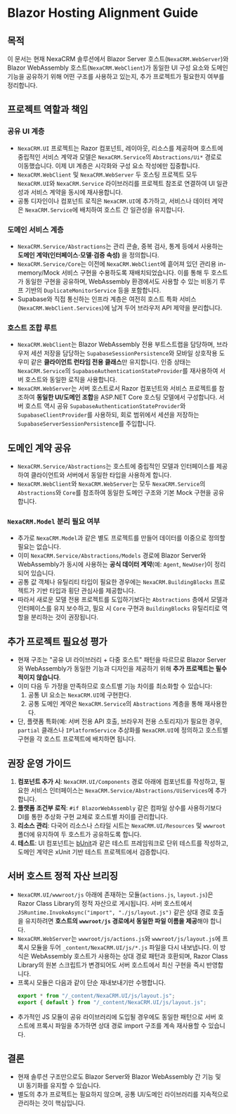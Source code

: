 # Blazor Hosting Alignment Guide

## 목적
이 문서는 현재 NexaCRM 솔루션에서 Blazor Server 호스트(`NexaCRM.WebServer`)와 Blazor WebAssembly 호스트(`NexaCRM.WebClient`)가 동일한 UI 구성 요소와 도메인 기능을 공유하기 위해 어떤 구조를 사용하고 있는지, 추가 프로젝트가 필요한지 여부를 정리합니다.

## 프로젝트 역할과 책임

### 공유 UI 계층
- `NexaCRM.UI` 프로젝트는 Razor 컴포넌트, 레이아웃, 리소스를 제공하며 호스트에 중립적인 서비스 계약과 모델은 `NexaCRM.Service`의 `Abstractions/Ui*` 경로로 이동했습니다. 이제 UI 계층은 시각화와 구성 요소 작성에만 집중합니다.
- `NexaCRM.WebClient` 및 `NexaCRM.WebServer` 두 호스팅 프로젝트 모두 `NexaCRM.UI`와 `NexaCRM.Service` 라이브러리를 프로젝트 참조로 연결하여 UI 일관성과 서비스 계약을 동시에 재사용합니다.
- 공통 디자인이나 컴포넌트 로직은 `NexaCRM.UI`에 추가하고, 서비스나 데이터 계약은 `NexaCRM.Service`에 배치하여 호스트 간 일관성을 유지합니다.

### 도메인 서비스 계층
- `NexaCRM.Service/Abstractions`는 관리 콘솔, 중복 검사, 통계 등에서 사용하는 **도메인 계약(인터페이스·모델·검증 속성)** 을 정의합니다.
- `NexaCRM.Service/Core`는 이전에 `NexaCRM.WebClient`에 흩어져 있던 관리용 in-memory/Mock 서비스 구현을 수용하도록 재배치되었습니다. 이를 통해 두 호스트가 동일한 구현을 공유하며, WebAssembly 환경에서도 사용할 수 있는 비동기 루프 기반의 `DuplicateMonitorService` 등을 포함합니다.
- Supabase와 직접 통신하는 인프라 계층은 여전히 호스트 특화 서비스(`NexaCRM.WebClient.Services`)에 남겨 두어 브라우저 API 제약을 분리합니다.

### 호스트 조합 루트
- `NexaCRM.WebClient`는 Blazor WebAssembly 전용 부트스트랩을 담당하며, 브라우저 세션 저장을 담당하는 `SupabaseSessionPersistence`와 모바일 상호작용 도우미 같은 **클라이언트 런타임 전용 클래스**만 유지합니다. 인증 상태는 `NexaCRM.Service`의 `SupabaseAuthenticationStateProvider`를 재사용하여 서버 호스트와 동일한 로직을 사용합니다.
- `NexaCRM.WebServer`는 서버 호스트로서 Razor 컴포넌트와 서비스 프로젝트를 참조하여 **동일한 UI/도메인 조합**을 ASP.NET Core 호스팅 모델에서 구성합니다. 서버 호스트 역시 공유 `SupabaseAuthenticationStateProvider`와 `SupabaseClientProvider`를 사용하되, 회로 범위에서 세션을 저장하는 `SupabaseServerSessionPersistence`를 주입합니다.

## 도메인 계약 공유
- `NexaCRM.Service/Abstractions`는 호스트에 중립적인 모델과 인터페이스를 제공하여 클라이언트와 서버에서 동일한 타입을 사용하게 합니다.
- `NexaCRM.WebClient`와 `NexaCRM.WebServer`는 모두 `NexaCRM.Service`의 `Abstractions`와 `Core`를 참조하여 동일한 도메인 구조와 기본 Mock 구현을 공유합니다.

### `NexaCRM.Model` 분리 필요 여부
- 추가로 `NexaCRM.Model`과 같은 별도 프로젝트를 만들어 데이터를 이중으로 정의할 필요는 없습니다.
- 이미 `NexaCRM.Service/Abstractions/Models` 경로에 Blazor Server와 WebAssembly가 동시에 사용하는 **공식 데이터 계약**(예: `Agent`, `NewUser`)이 정리되어 있습니다.
- 공통 값 객체나 유틸리티 타입이 필요한 경우에는 `NexaCRM.BuildingBlocks` 프로젝트가 기반 타입과 횡단 관심사를 제공합니다.
- 따라서 새로운 모델 전용 프로젝트를 도입하기보다는 `Abstractions` 층에서 모델과 인터페이스를 유지 보수하고, 필요 시 `Core` 구현과 `BuildingBlocks` 유틸리티로 역할을 분리하는 것이 권장됩니다.

## 추가 프로젝트 필요성 평가
- 현재 구조는 "공유 UI 라이브러리 + 다중 호스트" 패턴을 따르므로 Blazor Server와 WebAssembly가 동일한 기능과 디자인을 제공하기 위해 **추가 프로젝트는 필수적이지 않습니다**.
- 이미 다음 두 가정을 만족하므로 호스트별 기능 차이를 최소화할 수 있습니다:
  1. 공통 UI 요소는 `NexaCRM.UI`에 구현한다.
  2. 공통 도메인 계약은 `NexaCRM.Service`의 `Abstractions` 계층을 통해 재사용한다.
- 단, 플랫폼 특화(예: 서버 전용 API 호출, 브라우저 전용 스토리지)가 필요한 경우, `partial` 클래스나 `IPlatformService` 추상화를 `NexaCRM.UI`에 정의하고 호스트별 구현을 각 호스트 프로젝트에 배치하면 됩니다.

## 권장 운영 가이드
1. **컴포넌트 추가 시**: `NexaCRM.UI/Components` 경로 아래에 컴포넌트를 작성하고, 필요한 서비스 인터페이스는 `NexaCRM.Service/Abstractions/UiServices`에 추가합니다.
2. **플랫폼 조건부 로직**: `#if BlazorWebAssembly` 같은 컴파일 상수를 사용하기보다 DI를 통한 추상화 구현 교체로 호스트별 차이를 관리합니다.
3. **리소스 관리**: 다국어 리소스나 스타일 시트는 `NexaCRM.UI/Resources` 및 `wwwroot` 폴더에 유지하여 두 호스트가 공유하도록 합니다.
4. **테스트**: UI 컴포넌트는 [bUnit](https://bunit.dev/)과 같은 테스트 프레임워크로 단위 테스트를 작성하고, 도메인 계약은 xUnit 기반 테스트 프로젝트에서 검증합니다.

## 서버 호스트 정적 자산 브리징
- `NexaCRM.UI/wwwroot/js` 아래에 존재하는 모듈(`actions.js`, `layout.js`)은 Razor Class Library의 정적 자산으로 게시됩니다. 서버 호스트에서 `JSRuntime.InvokeAsync("import", "./js/layout.js")` 같은 상대 경로 호출을 유지하려면 **호스트의 `wwwroot/js` 경로에서 동일한 파일 이름을 제공**해야 합니다.
- `NexaCRM.WebServer`는 `wwwroot/js/actions.js`와 `wwwroot/js/layout.js`에 프록시 모듈을 두어 `_content/NexaCRM.UI/js/*.js` 파일을 다시 내보냅니다. 이 방식은 WebAssembly 호스트가 사용하는 상대 경로 패턴과 호환되며, Razor Class Library의 원본 스크립트가 변경되어도 서버 호스트에서 최신 구현을 즉시 반영합니다.
- 프록시 모듈은 다음과 같이 단순 재내보내기만 수행합니다.
  ```javascript
  export * from "/_content/NexaCRM.UI/js/layout.js";
  export { default } from "/_content/NexaCRM.UI/js/layout.js";
  ```
- 추가적인 JS 모듈이 공유 라이브러리에 도입될 경우에도 동일한 패턴으로 서버 호스트에 프록시 파일을 추가하면 상대 경로 import 구조를 계속 재사용할 수 있습니다.

## 결론
- 현재 솔루션 구조만으로도 Blazor Server와 Blazor WebAssembly 간 기능 및 UI 동기화를 유지할 수 있습니다.
- 별도의 추가 프로젝트는 필요하지 않으며, 공통 UI/도메인 라이브러리를 지속적으로 관리하는 것이 핵심입니다.
